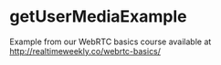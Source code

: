 # getUserMediaExample
Example from our WebRTC basics course available at http://realtimeweekly.co/webrtc-basics/
